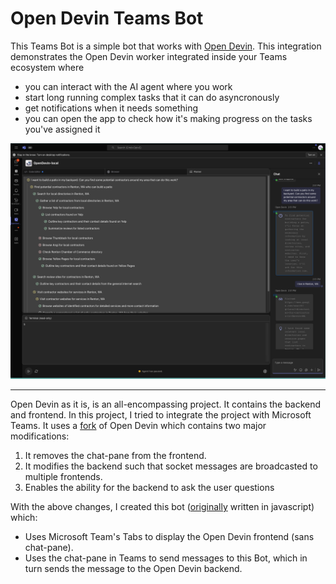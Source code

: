 # Open Devin Teams Bot

This Teams Bot is a simple bot that works with [Open Devin](https://github.com/OpenDevin/OpenDevin). This integration demonstrates the Open Devin worker integrated inside your Teams ecosystem where 
* you can interact with the AI agent where you work
* start long running complex tasks that it can do asyncronously
* get notifications when it needs something
* you can open the app to check how it's making progress on the tasks you've assigned it

![Screenshot of OpenDevin working inside Microsoft Teams](./docs/Screenshot%20of%20Teams.png)

---

Open Devin as it is, is an all-encompassing project. It contains the backend and frontend.
In this project, I tried to integrate the project with Microsoft Teams. It uses a [fork](https://github.com/heyitsaamir/OpenDevin) of Open Devin which contains two major modifications:
1. It removes the chat-pane from the frontend.
2. It modifies the backend such that socket messages are broadcasted to multiple frontends.
3. Enables the ability for the backend to ask the user questions

With the above changes, I created this bot ([originally](https://github.com/heyitsaamir/Open-Devin-Teams-Bot) written in javascript) which:
* Uses Microsoft Team's Tabs to display the Open Devin frontend (sans chat-pane).
* Uses the chat-pane in Teams to send messages to this Bot, which in turn sends the message to the Open Devin backend.

